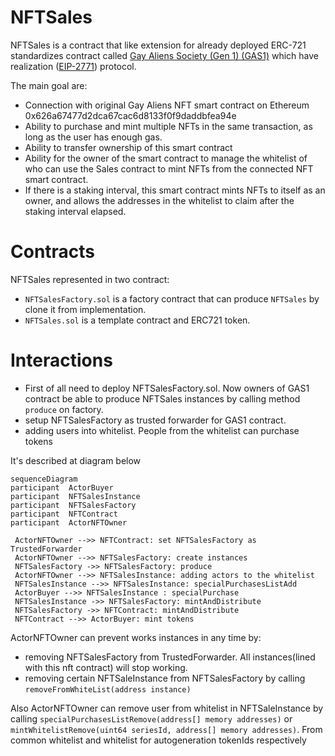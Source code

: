 


# NFTSales 
NFTSales is a contract that like extension for already deployed ERC-721 standardizes contract 
called [Gay Aliens Society (Gen 1) (GAS1)](https://etherscan.io/token/0x626a67477d2dca67cac6d8133f0f9daddbfea94e) which have realization ([EIP-2771](https://eips.ethereum.org/EIPS/eip-2771)) protocol.   

The main goal are:   
- Connection with original Gay Aliens NFT smart contract on Ethereum 0x626a67477d2dca67cac6d8133f0f9daddbfea94e
-   Ability to purchase and mint multiple NFTs in the same transaction, as long as the user has enough gas.
-   Ability to transfer ownership of this smart contract
-   Ability for the owner of the smart contract to manage the whitelist of who can use the Sales contract to mint NFTs from the connected NFT smart contract.
-   If there is a staking interval, this smart contract mints NFTs to itself as an owner, and allows the addresses in the whitelist to claim after the staking interval elapsed.

# Contracts
NFTSales represented in two contract:
- `NFTSalesFactory.sol` is a factory contract that can produce `NFTSales` by clone it from implementation.   
- `NFTSales.sol` is a template contract and ERC721 token.   

# Interactions

- First of all need to deploy NFTSalesFactory.sol. Now owners of GAS1 contract be able to produce NFTSales instances by calling method `produce` on factory.
- setup NFTSalesFactory as trusted forwarder for GAS1 contract.
- adding users into whitelist. People from the whitelist can purchase tokens

It's described at diagram below   
```mermaid
sequenceDiagram  
participant  ActorBuyer
participant  NFTSalesInstance
participant  NFTSalesFactory
participant  NFTContract
participant  ActorNFTOwner

 ActorNFTOwner -->> NFTContract: set NFTSalesFactory as TrustedForwarder
 ActorNFTOwner -->> NFTSalesFactory: create instances
 NFTSalesFactory ->> NFTSalesFactory: produce
 ActorNFTOwner -->> NFTSalesInstance: adding actors to the whitelist
 NFTSalesInstance -->> NFTSalesInstance: specialPurchasesListAdd
 ActorBuyer -->> NFTSalesInstance : specialPurchase
 NFTSalesInstance ->> NFTSalesFactory: mintAndDistribute
 NFTSalesFactory ->> NFTContract: mintAndDistribute
 NFTContract -->> ActorBuyer: mint tokens

```

ActorNFTOwner can prevent works instances in any time by:
- removing NFTSalesFactory from TrustedForwarder. All instances(lined with this nft contract) will stop working.
- removing certain NFTSaleInstance from NFTSalesFactory by calling `removeFromWhiteList(address instance)`

Also ActorNFTOwner can remove user from whitelist in NFTSaleInstance by calling `specialPurchasesListRemove(address[] memory addresses)` or `mintWhitelistRemove(uint64 seriesId, address[] memory addresses)`. From common whitelist and whitelist for autogeneration tokenIds respectively
